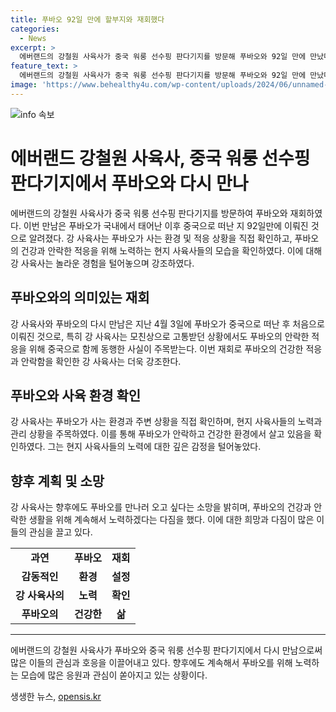 ```yaml
---
title: 푸바오 92일 만에 할부지와 재회했다
categories:
  - News
excerpt: >
  에버랜드의 강철원 사육사가 중국 워룽 선수핑 판다기지를 방문해 푸바오와 92일 만에 만났다. 푸바오는 중국으로 이주한 뒤에 약 2개월간의 적응 과정을 거쳐 야외 방사장에 공개됐다. 강 사육사는 푸바오의 적응을 돕기 위해 중국 길에 동행하기도 했으며, 푸바오가 잘 적응하고 있는 것을 확인하고 앞으로도 기회가 있을 때마다 푸바오를 만나러 오고 싶다고 밝혔다.
feature_text: >
  에버랜드의 강철원 사육사가 중국 워룽 선수핑 판다기지를 방문해 푸바오와 92일 만에 만났다. 푸바오는 중국으로 이주한 뒤에 약 2개월간의 적응 과정을 거쳐 야외 방사장에 공개됐다. 강 사육사는 푸바오의 적응을 돕기 위해 중국 길에 동행하기도 했으며, 푸바오가 잘 적응하고 있는 것을 확인하고 앞으로도 기회가 있을 때마다 푸바오를 만나러 오고 싶다고 밝혔다.
image: 'https://www.behealthy4u.com/wp-content/uploads/2024/06/unnamed-file.png'
---
```


<p><img src="https://www.behealthy4u.com/wp-content/uploads/2024/06/unnamed-file.png" alt="info 속보" /></p>

<h1>에버랜드 강철원 사육사, 중국 워룽 선수핑 판다기지에서 푸바오와 다시 만나</h1>

<p data-ke-size="size16">에버랜드의 강철원 사육사가 중국 워룽 선수핑 판다기지를 방문하여 푸바오와 재회하였다. 이번 만남은 푸바오가 국내에서 태어난 이후 중국으로 떠난 지 92일만에 이뤄진 것으로 알려졌다. 강 사육사는 푸바오가 사는 환경 및 적응 상황을 직접 확인하고, 푸바오의 건강과 안락한 적응을 위해 노력하는 현지 사육사들의 모습을 확인하였다. 이에 대해 강 사육사는 놀라운 경험을 털어놓으며 강조하였다.</p>

<h2 data-ke-size="size26">푸바오와의 의미있는 재회</h2>

<p data-ke-size="size16">강 사육사와 푸바오의 다시 만남은 지난 4월 3일에 푸바오가 중국으로 떠난 후 처음으로 이뤄진 것으로, 특히 강 사육사는 모친상으로 고통받던 상황에서도 푸바오의 안락한 적응을 위해 중국으로 함께 동행한 사실이 주목받는다. 이번 재회로 푸바오의 건강한 적응과 안락함을 확인한 강 사육사는 더욱 강조한다.</p>

<h2 data-ke-size="size26">푸바오와 사육 환경 확인</h2>

<p data-ke-size="size16">강 사육사는 푸바오가 사는 환경과 주변 상황을 직접 확인하며, 현지 사육사들의 노력과 관리 상황을 주목하였다. 이를 통해 푸바오가 안락하고 건강한 환경에서 살고 있음을 확인하였다. 그는 현지 사육사들의 노력에 대한 깊은 감정을 털어놓았다.</p>

<h2 data-ke-size="size26">향후 계획 및 소망</h2>

<p data-ke-size="size16">강 사육사는 향후에도 푸바오를 만나러 오고 싶다는 소망을 밝히며, 푸바오의 건강과 안락한 생활을 위해 계속해서 노력하겠다는 다짐을 했다. 이에 대한 희망과 다짐이 많은 이들의 관심을 끌고 있다.</p>

<table>
    <tbody>
        <tr>
            <td style="text-align: center; height: 17px;"><b>과연</b></td>
            <td style="text-align: center; height: 17px;"><b>푸바오</b></td>
            <td style="text-align: center; height: 17px;"><b>재회</b></td>
        </tr>
        <tr>
            <td style="text-align: center; height: 17px;"><b>감동적인</b></td>
            <td style="text-align: center; height: 17px;"><b>환경</b></td>
            <td style="text-align: center; height: 17px;"><b>설정</b></td>
        </tr>
        <tr>
            <td style="text-align: center; height: 17px;"><b>강 사육사의</b></td>
            <td style="text-align: center; height: 17px;"><b>노력</b></td>
            <td style="text-align: center; height: 17px;"><b>확인</b></td>
        </tr>
        <tr>
            <td style="text-align: center; height: 17px;"><b>푸바오의</b></td>
            <td style="text-align: center; height: 17px;"><b>건강한</b></td>
            <td style="text-align: center; height: 17px;"><b>삶</b></td>
        </tr>
    </tbody>
</table>

<hr>

<p data-ke-size="size16">에버랜드의 강철원 사육사가 푸바오와 중국 워룽 선수핑 판다기지에서 다시 만남으로써 많은 이들의 관심과 호응을 이끌어내고 있다. 향후에도 계속해서 푸바오를 위해 노력하는 모습에 많은 응원과 관심이 쏟아지고 있는 상황이다.</p>
생생한 뉴스, <a href="https://opensis.kr" rel="dofollow">opensis.kr</a>


